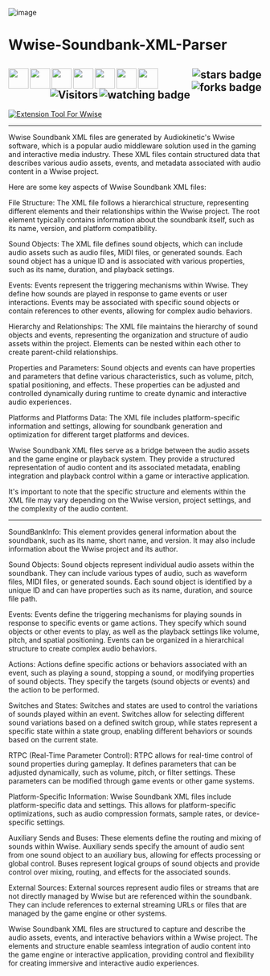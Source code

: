 ![image](https://github.com/JDSherbert/Wwise-Soundbank-XML-Parser/assets/43964243/213bf760-0148-4fe6-a6d7-8c400a8fb3cb)

# Wwise-Soundbank-XML-Parser

<!-- Header Start -->
  <a href = "https://www.audiokinetic.com/en/"><img align="left" height="40" img width="40" src="https://simpleicons.org/wwise/white"> </a>
  <a href = "https://docs.unity.com/"><img align="left" height="40" img width="40" src="https://cdn.simpleicons.org/unity/white"> </a>
  <a href = "https://docs.unrealengine.com/5.1/en-US/"> <img align="left" img height="40" img width="40" src="https://cdn.simpleicons.org/unrealengine/white"> </a>
  <a href = "https://learn.microsoft.com/en-us/dotnet/csharp/language-reference/xmldoc/recommended-tags"> <img align="left" img align="left" height="40" img width="40" src="https://cdn.simpleicons.org/xaml"> </a>
  <a href = "https://learn.microsoft.com/en-us/cpp/c-language"> <img align="left" img height="40" img width="40" src="https://cdn.simpleicons.org/c"> </a>
  <a href = "https://learn.microsoft.com/en-us/cpp/cpp-language"> <img align="left" img height="40" img width="40" src="https://cdn.simpleicons.org/c++"> </a>
  <a href = "https://learn.microsoft.com/en-us/dotnet/csharp"> <img align="left" img height="40" img width="40" src="https://cdn.simpleicons.org/csharp"> </a>
  <img align="right" alt="stars badge"  src="https://img.shields.io/github/stars/jdsherbert/broken-wings"/>
  <img align="right" alt="forks badge"  src="https://img.shields.io/github/forks/jdsherbert/broken-wings?label=Fork"/>
  <img align="right" alt="watching badge"  src="https://img.shields.io/github/watchers/jdsherbert/broken-wings"/>
  <img align="right" alt="Visitors"     src="https://visitor-badge.glitch.me/badge?page_id=github.com/jdsherbert/broken-wings"/>
  <br></br>
  -----------------------------------------------------------------------
  
  <a href="https://www.audiokinetic.com/en/"> 
  <img align="top" alt="Extension Tool For Wwise" src="https://img.shields.io/badge/Extension%20Tool%20For%20Wwise-00549F?style=for-the-badge&logo=wwise&logoColor=white&color=black&labelColor=00549F"> </a>
  
  -----------------------------------------------------------------------
Wwise Soundbank XML files are generated by Audiokinetic's Wwise software, which is a popular audio middleware solution used in the gaming and interactive media industry. These XML files contain structured data that describes various audio assets, events, and metadata associated with audio content in a Wwise project.

Here are some key aspects of Wwise Soundbank XML files:

File Structure: The XML file follows a hierarchical structure, representing different elements and their relationships within the Wwise project. The root element typically contains information about the soundbank itself, such as its name, version, and platform compatibility.

Sound Objects: The XML file defines sound objects, which can include audio assets such as audio files, MIDI files, or generated sounds. Each sound object has a unique ID and is associated with various properties, such as its name, duration, and playback settings.

Events: Events represent the triggering mechanisms within Wwise. They define how sounds are played in response to game events or user interactions. Events may be associated with specific sound objects or contain references to other events, allowing for complex audio behaviors.

Hierarchy and Relationships: The XML file maintains the hierarchy of sound objects and events, representing the organization and structure of audio assets within the project. Elements can be nested within each other to create parent-child relationships.

Properties and Parameters: Sound objects and events can have properties and parameters that define various characteristics, such as volume, pitch, spatial positioning, and effects. These properties can be adjusted and controlled dynamically during runtime to create dynamic and interactive audio experiences.

Platforms and Platforms Data: The XML file includes platform-specific information and settings, allowing for soundbank generation and optimization for different target platforms and devices.

Wwise Soundbank XML files serve as a bridge between the audio assets and the game engine or playback system. They provide a structured representation of audio content and its associated metadata, enabling integration and playback control within a game or interactive application.

It's important to note that the specific structure and elements within the XML file may vary depending on the Wwise version, project settings, and the complexity of the audio content.

 -----------------------------------------------------------------------
SoundBankInfo: This element provides general information about the soundbank, such as its name, short name, and version. It may also include information about the Wwise project and its author.

Sound Objects: Sound objects represent individual audio assets within the soundbank. They can include various types of audio, such as waveform files, MIDI files, or generated sounds. Each sound object is identified by a unique ID and can have properties such as its name, duration, and source file path.

Events: Events define the triggering mechanisms for playing sounds in response to specific events or game actions. They specify which sound objects or other events to play, as well as the playback settings like volume, pitch, and spatial positioning. Events can be organized in a hierarchical structure to create complex audio behaviors.

Actions: Actions define specific actions or behaviors associated with an event, such as playing a sound, stopping a sound, or modifying properties of sound objects. They specify the targets (sound objects or events) and the action to be performed.

Switches and States: Switches and states are used to control the variations of sounds played within an event. Switches allow for selecting different sound variations based on a defined switch group, while states represent a specific state within a state group, enabling different behaviors or sounds based on the current state.

RTPC (Real-Time Parameter Control): RTPC allows for real-time control of sound properties during gameplay. It defines parameters that can be adjusted dynamically, such as volume, pitch, or filter settings. These parameters can be modified through game events or other game systems.

Platform-Specific Information: Wwise Soundbank XML files include platform-specific data and settings. This allows for platform-specific optimizations, such as audio compression formats, sample rates, or device-specific settings.

Auxiliary Sends and Buses: These elements define the routing and mixing of sounds within Wwise. Auxiliary sends specify the amount of audio sent from one sound object to an auxiliary bus, allowing for effects processing or global control. Buses represent logical groups of sound objects and provide control over mixing, routing, and effects for the associated sounds.

External Sources: External sources represent audio files or streams that are not directly managed by Wwise but are referenced within the soundbank. They can include references to external streaming URLs or files that are managed by the game engine or other systems.

Wwise Soundbank XML files are structured to capture and describe the audio assets, events, and interactive behaviors within a Wwise project. The elements and structure enable seamless integration of audio content into the game engine or interactive application, providing control and flexibility for creating immersive and interactive audio experiences.
